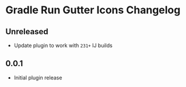 # Gradle Run Gutter Icons Changelog

## Unreleased
- Update plugin to work with `231+` IJ builds

## 0.0.1
- Initial plugin release
